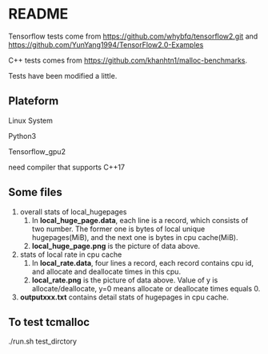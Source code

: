 # README
Tensorflow tests come from https://github.com/whybfq/tensorflow2.git and https://github.com/YunYang1994/TensorFlow2.0-Examples

C++ tests comes from  https://github.com/khanhtn1/malloc-benchmarks.

Tests have been modified a little.

## Plateform
Linux System

Python3

Tensorflow_gpu2

need compiler that supports C++17

## Some files
1. overall stats of local_hugepages 
   1. In **local_huge_page.data**, each line is a record, which consists of two number. The former one is bytes of local unique hugepages(MiB), and the next one is bytes in cpu cache(MiB).
   2. **local_huge_page.png** is the picture of data above.
2. stats of local rate in cpu cache
   1. In **local_rate.data**, four lines a record, each record contains cpu id, and allocate and deallocate times in this cpu.
   2. **local_rate.png** is the picture of data above. Value of y is allocate/deallocate, y=0 means allocate or deallocate times equals 0.
3. **outputxxx.txt** contains detail stats of hugepages in cpu cache.

## To test tcmalloc
./run.sh test_dirctory
